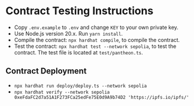 # Contract Testing Instructions
- Copy `.env.example` to `.env` and change `KEY` to your own private key.
- Use Node.js version 20.x. Run `yarn install`.
- Compile the contract: `npx hardhat compile`, to compile the contract.
- Test the contract: `npx hardhat test --network sepolia`, to test the contract. The test file is located at `test/pantheon.ts`.

## Contract Deployment
- `npx hardhat run deploy/deploy.ts --network sepolia`
- `npx hardhat verify --network sepolia 0xeFdaFC2d7a51A1F273FCa25edFe75E0d9A9b74D2 'https://ipfs.io/ipfs/'`